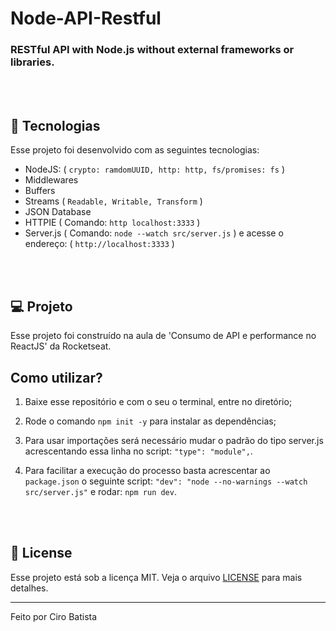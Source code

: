 # Node-API-Restful

### RESTful API with Node.js without external frameworks or libraries.

</br></br>

## 🚀 Tecnologias

Esse projeto foi desenvolvido com as seguintes tecnologias:

- NodeJS: ( `crypto: ramdomUUID, http: http, fs/promises: fs` )
- Middlewares
- Buffers
- Streams ( `Readable, Writable, Transform` )
- JSON Database
- HTTPIE ( Comando: `http localhost:3333` )
- Server.js ( Comando: `node --watch src/server.js` ) e acesse o endereço: ( `http://localhost:3333` )

</br></br>

## 💻 Projeto

Esse projeto foi construído na aula de 'Consumo de API e performance no ReactJS' da Rocketseat.

## Como utilizar?

1. Baixe esse repositório e com o seu o terminal, entre no diretório;

2. Rode o comando `npm init -y` para instalar as dependências;

3. Para usar importações será necessário mudar o padrão do tipo server.js acrescentando essa linha no script: `"type": "module",`.

4. Para facilitar a execução do processo basta acrescentar ao `package.json` o seguinte script: `"dev": "node --no-warnings --watch src/server.js"` e rodar: `npm run dev`.

</br></br>

## 📝 License

Esse projeto está sob a licença MIT. Veja o arquivo [LICENSE](.github/LICENSE.md) para mais detalhes.

---

Feito por Ciro Batista
